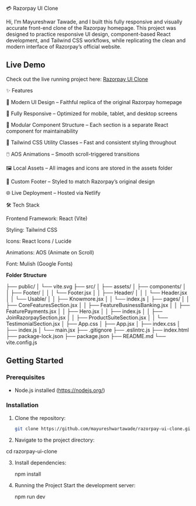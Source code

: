 💳 Razorpay UI Clone

Hi, I’m Mayureshwar Tawade, and I built this fully responsive and visually accurate front-end clone of the Razorpay
 homepage. This project was designed to practice responsive UI design, component-based React development, and Tailwind CSS workflows, while replicating the clean and modern interface of Razorpay’s official website.


 ## Live Demo
Check out the live running project here: [Razorpay UI Clone](https://your-username.github.io/razorpay-ui-clone/)

✨ Features

🎨 Modern UI Design – Faithful replica of the original Razorpay homepage

📱 Fully Responsive – Optimized for mobile, tablet, and desktop screens

🧩 Modular Component Structure – Each section is a separate React component for maintainability

💨 Tailwind CSS Utility Classes – Fast and consistent styling throughout

🖱️ AOS Animations – Smooth scroll-triggered transitions

🖼️ Local Assets – All images and icons are stored in the assets folder

🦶 Custom Footer – Styled to match Razorpay’s original design

🌐 Live Deployment – Hosted via Netlify

🛠️ Tech Stack

Frontend Framework: React (Vite)

Styling: Tailwind CSS

Icons: React Icons / Lucide

Animations: AOS (Animate on Scroll)

Font: Mulish (Google Fonts)

**Folder Structure**

├── public/
│   └── vite.svg
├── src/
│   ├── assets/
│   ├── components/
│   │   ├── Footer/
│   │   │   └── Footer.jsx
│   │   ├── Header/
│   │   │   └── Header.jsx
│   │   └── Usable/
│   │       ├── Knowmore.jsx
│   │       └── index.js
│   ├── pages/
│   │   ├── CoreFeaturesSection.jsx
│   │   ├── FeatureBusinessBanking.jsx
│   │   ├── FeaturePayments.jsx
│   │   ├── Hero.jsx
│   │   ├── index.js
│   │   ├── JoinRazorpaySection.jsx
│   │   ├── ProductSuiteSection.jsx
│   │   └── TestimonialSection.jsx
│   ├── App.css
│   ├── App.jsx
│   ├── index.css
│   ├── index.js
│   └── main.jsx
├── .gitignore
├── .eslintrc.js
├── index.html
├── package-lock.json
├── package.json
├── README.md
└── vite.config.js

## Getting Started

### Prerequisites
- Node.js installed (https://nodejs.org/)

### Installation
1. Clone the repository:
   ```bash
   git clone https://github.com/mayureshwartawade/razorpay-ui-clone.git

2. Navigate to the project directory:

  cd razorpay-ui-clone


3. Install dependencies:

   npm install

4. Running the Project
   Start the development server:

   npm run dev   



